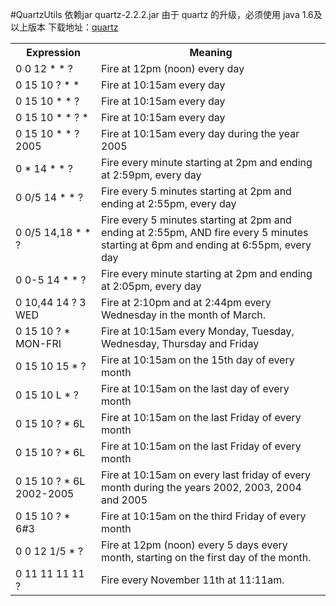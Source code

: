 ﻿#QuartzUtils
依赖jar quartz-2.2.2.jar
由于 quartz 的升级，必须使用 java 1.6及以上版本
下载地址：[quartz](http://www.quartz-scheduler.org/)
<table class="table table-bordered table-striped table-condensed">
   <tr>
      <th>Expression </th>
      <th>Meaning</th>
   </tr>
   <tr>
      <td>0 0 12 * * ? </td>
      <td>Fire at 12pm (noon) every day</td>
   </tr>
   <tr>
      <td>0 15 10 ? * * </td>
      <td>Fire at 10:15am every day</td>
   </tr>
   <tr>
      <td>0 15 10 * * ? </td>
      <td>Fire at 10:15am every day</td>
   </tr>
   <tr>
      <td>0 15 10 * * ? * </td>
      <td>Fire at 10:15am every day</td>
   </tr>
   <tr>
      <td>0 15 10 * * ? 2005 </td>
      <td>Fire at 10:15am every day during the year 2005</td>
   </tr>
   <tr>
      <td>0 * 14 * * ? </td>
      <td>Fire every minute starting at 2pm and ending at 2:59pm, every day</td>
   </tr>
   <tr>
      <td>0 0/5 14 * * ? </td>
      <td>Fire every 5 minutes starting at 2pm and ending at 2:55pm, every day</td>
   </tr>
   <tr>
      <td>0 0/5 14,18 * * ? </td>
      <td>Fire every 5 minutes starting at 2pm and ending at 2:55pm, AND fire every 5 minutes starting at 6pm and ending at 6:55pm, every day</td>
   </tr>
   <tr>
      <td>0 0-5 14 * * ? </td>
      <td>Fire every minute starting at 2pm and ending at 2:05pm, every day</td>
   </tr>
   <tr>
      <td>0 10,44 14 ? 3 WED </td>
      <td>Fire at 2:10pm and at 2:44pm every Wednesday in the month of March.</td>
   </tr>
   <tr>
      <td>0 15 10 ? * MON-FRI </td>
      <td>Fire at 10:15am every Monday, Tuesday, Wednesday, Thursday and Friday</td>
   </tr>
   <tr>
      <td>0 15 10 15 * ? </td>
      <td>Fire at 10:15am on the 15th day of every month</td>
   </tr>
   <tr>
      <td>0 15 10 L * ? </td>
      <td>Fire at 10:15am on the last day of every month</td>
   </tr>
   <tr>
      <td>0 15 10 ? * 6L </td>
      <td>Fire at 10:15am on the last Friday of every month</td>
   </tr>
   <tr>
      <td>0 15 10 ? * 6L </td>
      <td>Fire at 10:15am on the last Friday of every month</td>
   </tr>
   <tr>
      <td>0 15 10 ? * 6L 2002-2005 </td>
      <td>Fire at 10:15am on every last friday of every month during the years 2002, 2003, 2004 and 2005</td>
   </tr>
   <tr>
      <td>0 15 10 ? * 6#3 </td>
      <td>Fire at 10:15am on the third Friday of every month</td>
   </tr>
   <tr>
      <td>0 0 12 1/5 * ? </td>
      <td>Fire at 12pm (noon) every 5 days every month, starting on the first day of the month.</td>
   </tr>
   <tr>
      <td>0 11 11 11 11 ? </td>
      <td>Fire every November 11th at 11:11am.</td>
   </tr>
</table>
